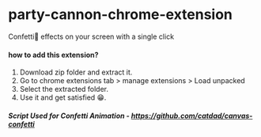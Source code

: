 # party-cannon-chrome-extension

Confetti🎉 effects on your screen with a single click

#### how to add this extension?

1. Download zip folder and extract it.
2. Go to chrome extensions tab > manage extensions > Load unpacked
3. Select the extracted folder.
4. Use it and get satisfied 😁.

##### Script Used for Confetti Animation - https://github.com/catdad/canvas-confetti
